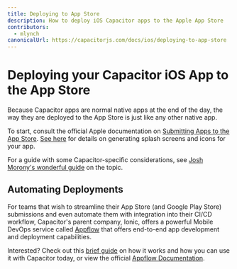 ```yaml
---
title: Deploying to App Store
description: How to deploy iOS Capacitor apps to the Apple App Store
contributors:
  - mlynch
canonicalUrl: https://capacitorjs.com/docs/ios/deploying-to-app-store
---
```


# Deploying your Capacitor iOS App to the App Store

Because Capacitor apps are normal native apps at the end of the day, the way they are deployed to the App Store is just like any other native app.

To start, consult the official Apple documentation on [Submitting Apps to the App Store](https://developer.apple.com/app-store/submissions/). [See here](/guides/splash-screens-and-icons.md) for details on generating splash screens and icons for your app.

For a guide with some Capacitor-specific considerations, see [Josh Morony's wonderful guide](https://www.joshmorony.com/deploying-capacitor-applications-to-ios-development-distribution/) on the topic.

## Automating Deployments

For teams that wish to streamline their App Store (and Google Play Store) submissions and even automate them with integration into their CI/CD workflow, Capacitor's parent company, Ionic, offers a powerful Mobile DevOps service called [Appflow](https://useappflow.com/) that offers end-to-end app development and deployment capabilities.

Interested? Check out this [brief guide](/guides/deploying-updates.md) on how it works and how you can use it with Capacitor today, or view the official [Appflow Documentation](https://ionicframework.com/docs/appflow/).
